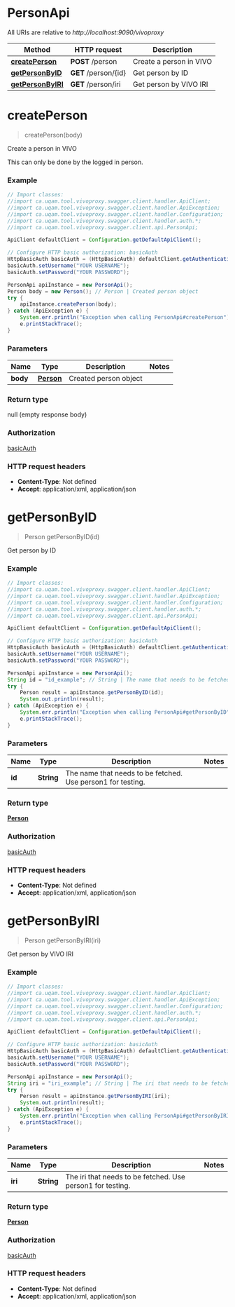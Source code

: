 # PersonApi

All URIs are relative to *http://localhost:9090/vivoproxy*

Method | HTTP request | Description
------------- | ------------- | -------------
[**createPerson**](PersonApi.md#createPerson) | **POST** /person | Create a person in VIVO
[**getPersonByID**](PersonApi.md#getPersonByID) | **GET** /person/{id} | Get person by ID
[**getPersonByIRI**](PersonApi.md#getPersonByIRI) | **GET** /person/iri | Get person by VIVO IRI


<a name="createPerson"></a>
# **createPerson**
> createPerson(body)

Create a person in VIVO

This can only be done by the logged in person.

### Example
```java
// Import classes:
//import ca.uqam.tool.vivoproxy.swagger.client.handler.ApiClient;
//import ca.uqam.tool.vivoproxy.swagger.client.handler.ApiException;
//import ca.uqam.tool.vivoproxy.swagger.client.handler.Configuration;
//import ca.uqam.tool.vivoproxy.swagger.client.handler.auth.*;
//import ca.uqam.tool.vivoproxy.swagger.client.api.PersonApi;

ApiClient defaultClient = Configuration.getDefaultApiClient();

// Configure HTTP basic authorization: basicAuth
HttpBasicAuth basicAuth = (HttpBasicAuth) defaultClient.getAuthentication("basicAuth");
basicAuth.setUsername("YOUR USERNAME");
basicAuth.setPassword("YOUR PASSWORD");

PersonApi apiInstance = new PersonApi();
Person body = new Person(); // Person | Created person object
try {
    apiInstance.createPerson(body);
} catch (ApiException e) {
    System.err.println("Exception when calling PersonApi#createPerson");
    e.printStackTrace();
}
```

### Parameters

Name | Type | Description  | Notes
------------- | ------------- | ------------- | -------------
 **body** | [**Person**](Person.md)| Created person object |

### Return type

null (empty response body)

### Authorization

[basicAuth](../README.md#basicAuth)

### HTTP request headers

 - **Content-Type**: Not defined
 - **Accept**: application/xml, application/json

<a name="getPersonByID"></a>
# **getPersonByID**
> Person getPersonByID(id)

Get person by ID



### Example
```java
// Import classes:
//import ca.uqam.tool.vivoproxy.swagger.client.handler.ApiClient;
//import ca.uqam.tool.vivoproxy.swagger.client.handler.ApiException;
//import ca.uqam.tool.vivoproxy.swagger.client.handler.Configuration;
//import ca.uqam.tool.vivoproxy.swagger.client.handler.auth.*;
//import ca.uqam.tool.vivoproxy.swagger.client.api.PersonApi;

ApiClient defaultClient = Configuration.getDefaultApiClient();

// Configure HTTP basic authorization: basicAuth
HttpBasicAuth basicAuth = (HttpBasicAuth) defaultClient.getAuthentication("basicAuth");
basicAuth.setUsername("YOUR USERNAME");
basicAuth.setPassword("YOUR PASSWORD");

PersonApi apiInstance = new PersonApi();
String id = "id_example"; // String | The name that needs to be fetched. Use person1 for testing. 
try {
    Person result = apiInstance.getPersonByID(id);
    System.out.println(result);
} catch (ApiException e) {
    System.err.println("Exception when calling PersonApi#getPersonByID");
    e.printStackTrace();
}
```

### Parameters

Name | Type | Description  | Notes
------------- | ------------- | ------------- | -------------
 **id** | **String**| The name that needs to be fetched. Use person1 for testing.  |

### Return type

[**Person**](Person.md)

### Authorization

[basicAuth](../README.md#basicAuth)

### HTTP request headers

 - **Content-Type**: Not defined
 - **Accept**: application/xml, application/json

<a name="getPersonByIRI"></a>
# **getPersonByIRI**
> Person getPersonByIRI(iri)

Get person by VIVO IRI



### Example
```java
// Import classes:
//import ca.uqam.tool.vivoproxy.swagger.client.handler.ApiClient;
//import ca.uqam.tool.vivoproxy.swagger.client.handler.ApiException;
//import ca.uqam.tool.vivoproxy.swagger.client.handler.Configuration;
//import ca.uqam.tool.vivoproxy.swagger.client.handler.auth.*;
//import ca.uqam.tool.vivoproxy.swagger.client.api.PersonApi;

ApiClient defaultClient = Configuration.getDefaultApiClient();

// Configure HTTP basic authorization: basicAuth
HttpBasicAuth basicAuth = (HttpBasicAuth) defaultClient.getAuthentication("basicAuth");
basicAuth.setUsername("YOUR USERNAME");
basicAuth.setPassword("YOUR PASSWORD");

PersonApi apiInstance = new PersonApi();
String iri = "iri_example"; // String | The iri that needs to be fetched. Use person1 for testing. 
try {
    Person result = apiInstance.getPersonByIRI(iri);
    System.out.println(result);
} catch (ApiException e) {
    System.err.println("Exception when calling PersonApi#getPersonByIRI");
    e.printStackTrace();
}
```

### Parameters

Name | Type | Description  | Notes
------------- | ------------- | ------------- | -------------
 **iri** | **String**| The iri that needs to be fetched. Use person1 for testing.  |

### Return type

[**Person**](Person.md)

### Authorization

[basicAuth](../README.md#basicAuth)

### HTTP request headers

 - **Content-Type**: Not defined
 - **Accept**: application/xml, application/json

